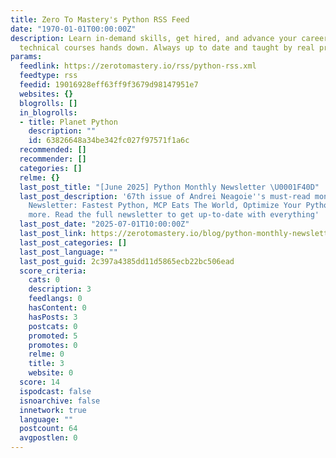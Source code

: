 ```yaml
---
title: Zero To Mastery's Python RSS Feed
date: "1970-01-01T00:00:00Z"
description: Learn in-demand skills, get hired, and advance your career. Best online
  technical courses hands down. Always up to date and taught by real professionals.
params:
  feedlink: https://zerotomastery.io/rss/python-rss.xml
  feedtype: rss
  feedid: 19016928eff63ff9f3679d98147951e7
  websites: {}
  blogrolls: []
  in_blogrolls:
  - title: Planet Python
    description: ""
    id: 63826648a34be342fc027f97571f1a6c
  recommended: []
  recommender: []
  categories: []
  relme: {}
  last_post_title: "[June 2025] Python Monthly Newsletter \U0001F40D"
  last_post_description: '67th issue of Andrei Neagoie''s must-read monthly Python
    Newsletter: Fastest Python, MCP Eats The World, Optimize Your Python, and much
    more. Read the full newsletter to get up-to-date with everything'
  last_post_date: "2025-07-01T10:00:00Z"
  last_post_link: https://zerotomastery.io/blog/python-monthly-newsletter-june-2025/?utm_source=python-rss-feed
  last_post_categories: []
  last_post_language: ""
  last_post_guid: 2c397a4385dd11d5865ecb22bc506ead
  score_criteria:
    cats: 0
    description: 3
    feedlangs: 0
    hasContent: 0
    hasPosts: 3
    postcats: 0
    promoted: 5
    promotes: 0
    relme: 0
    title: 3
    website: 0
  score: 14
  ispodcast: false
  isnoarchive: false
  innetwork: true
  language: ""
  postcount: 64
  avgpostlen: 0
---
```

